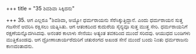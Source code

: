 +++
title = "35 ಶಿವಶಿವಾ ಸಿಕ್ಕಿದನು"

+++
35. ಆಗ ಎಲ್ಲರೂ "ಶಿವಶಿವಾ, ಅಯ್ಯೋ ಧರ್ಮರಾಯನು ಸೆರೆಸಿಕ್ಕುತ್ತಿದ್ದಾನೆ. ಎಂದು ಧರ್ಮರಾಯನ ಸುತ್ತ ಗಜಸೇನೆ ಆವರಿಸಿ ರಕ್ಷಿಸಲು ಯತ್ನಿಸಿತು. ಆಗ ಆತಂಕದಿಂದ ಕುದುರೆಯ ಸೈನ್ಯವೂ ಸುತ್ತ ಮುತ್ತ ಸೇರಿ. ಧರ್ಮರಾಯನಿಗೆ ರಕ್ಷಣೆಯನ್ನೊದಗಿಸಿದವು. ಅನಂತರ ಕಾಲಾಳು ಸೇನೆಯು ಅತ್ಯಂತ ತವಕದಿಂದ ಮುಂದೆ ಸರಿದವು. ಆಯುಧದ  ಬಂಡಿಗಳು ಮುತ್ತಿಕೊಂಡವು. ಆಗ ದ್ರೋಣಾಚಾರ್ಯರೆದುರಿಗೆ ಚತುರಂಗದ ಅಖಂಡ ಸೇನೆ ಮುಂದೆ ಬಂದು ನಿಂತು ಧರ್ಮರಾಜನು ಕಾಣದಂತಾದನು.